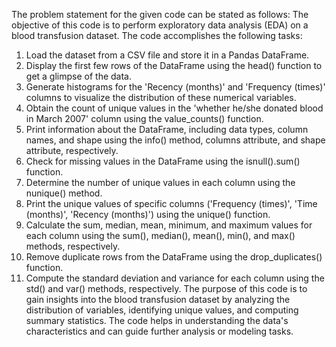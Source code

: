 The problem statement for the given code can be stated as follows:
The objective of this code is to perform exploratory data analysis (EDA) on a blood transfusion dataset. The code accomplishes the following tasks:
1.	Load the dataset from a CSV file and store it in a Pandas DataFrame.
2.	Display the first few rows of the DataFrame using the head() function to get a glimpse of the data.
3.	Generate histograms for the 'Recency (months)' and 'Frequency (times)' columns to visualize the distribution of these numerical variables.
4.	Obtain the count of unique values in the 'whether he/she donated blood in March 2007' column using the value_counts() function.
5.	Print information about the DataFrame, including data types, column names, and shape using the info() method, columns attribute, and shape attribute, respectively.
6.	Check for missing values in the DataFrame using the isnull().sum() function.
7.	Determine the number of unique values in each column using the nunique() method.
8.	Print the unique values of specific columns ('Frequency (times)', 'Time (months)', 'Recency (months)') using the unique() function.
9.	Calculate the sum, median, mean, minimum, and maximum values for each column using the sum(), median(), mean(), min(), and max() methods, respectively.
10.	Remove duplicate rows from the DataFrame using the drop_duplicates() function.
11.	Compute the standard deviation and variance for each column using the std() and var() methods, respectively.
The purpose of this code is to gain insights into the blood transfusion dataset by analyzing the distribution of variables, identifying unique values, and computing summary statistics. The code helps in understanding the data's characteristics and can guide further analysis or modeling tasks.

